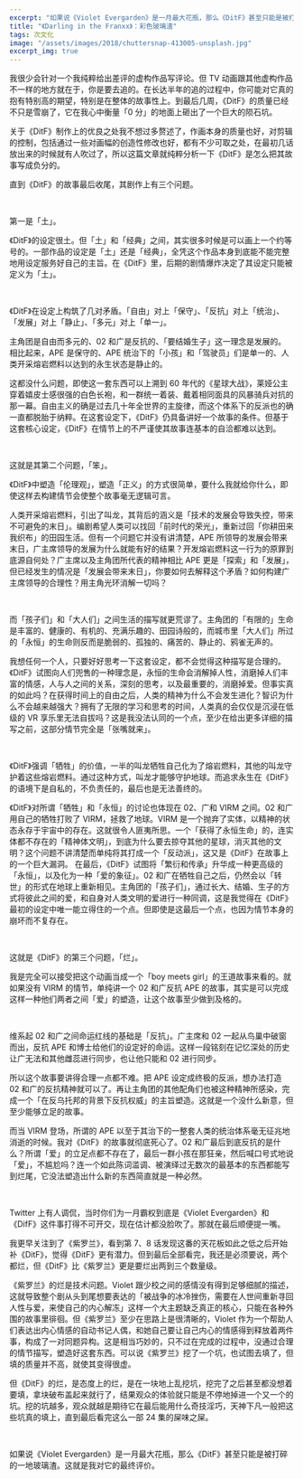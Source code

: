 ```yaml
---
excerpt: "如果说《Violet Evergarden》是一月最大花瓶，那么《DitF》甚至只能是被打碎的一地玻璃渣。"
title: "《Darling in the Franxx》：彩色玻璃渣"
tags: 次文化
image: "/assets/images/2018/chuttersnap-413005-unsplash.jpg"
excerpt_img: true
---
```


我很少会针对一个我纯粹给出差评的虚构作品写评论。但 TV 动画跟其他虚构作品不一样的地方就在于，你是要去追的。在长达半年的追的过程中，你可能对它真的抱有特别高的期望，特别是在整体的故事性上。到最后几周，《DitF》的质量已经不只是雪崩了，它在我心中衡量「0 分」的地面上砸出了一个巨大的陨石坑。

关于《DitF》制作上的优良之处我不想过多赘述了，作画本身的质量也好，对剪辑的控制，包括通过一些对画幅的创造性修改也好，都有不少可取之处，在最初几话放出来的时候就有人吹过了，所以这篇文章就纯粹分析一下《DitF》是怎么把其故事写成负分的。

直到《DitF》的故事最后收尾，其剧作上有三个问题。

<br>

第一是「土」。

《DitF》的设定很土。但「土」和「经典」之间，其实很多时候是可以画上一个约等号的。一部作品的设定是「土」还是「经典」，全凭这个作品本身到底能不能完整地用设定服务好自己的主旨。在《DitF》里，后期的剧情爆炸决定了其设定只能被定义为「土」。

<br>

《DitF》在设定上构筑了几对矛盾。「自由」对上「保守」、「反抗」对上「统治」、「发展」对上「静止」、「多元」对上「单一」。

主角团是自由而多元的、02 和广是反抗的、「要结婚生子」这一理念是发展的。相比起来，APE 是保守的、APE 统治下的「小孩」和「驾驶员」们是单一的、人类开采熔岩燃料以达到的永生状态是静止的。

这都没什么问题，即使这一套东西可以上溯到 60 年代的《星球大战》，莱娅公主穿着嬉皮士感很强的白色长袍，和一群统一着装、戴着相同面具的风暴骑兵对抗的那一幕。自由主义的确是过去几十年全世界的主旋律，而这个体系下的反派也的确一直都脱胎于纳粹。在这套设定下，《DitF》仍具备讲好一个故事的条件。但基于这套核心设定，《DitF》在情节上的不严谨使其故事连基本的自洽都难以达到。

<br>

这就是其第二个问题，「笨」。

《DitF》中塑造「伦理观」，塑造「正义」的方式很简单，要什么我就给你什么，即使这样去构建情节会使整个故事毫无逻辑可言。

人类开采熔岩燃料，引出了叫龙，其背后的涵义是「技术的发展会导致失控，带来不可避免的末日」。编剧希望人类可以找回「前时代的荣光」，重新过回「你耕田来我织布」的田园生活。但有一个问题它并没有讲清楚，APE 所领导的发展会带来末日，广主席领导的发展为什么就能有好的结果？开发熔岩燃料这一行为的原罪到底源自何处？广主席以及主角团所代表的精神相比 APE 更是「探索」和「发展」，但已经发生的情况是「发展会带来末日」，你要如何去解释这个矛盾？如何构建广主席领导的合理性？用主角光环消解一切吗？

<br>

而「孩子们」和「大人们」之间生活的描写就更荒谬了。主角团的「有限的」生命是丰富的、健康的、有机的、充满乐趣的、田园诗般的，而城市里「大人们」所过的「永恒」的生命则反而是脆弱的、孤独的、痛苦的、静止的、鸦雀无声的。

我想任何一个人，只要好好思考一下这套设定，都不会觉得这种描写是合理的。《DitF》试图向人们兜售的一种理念是，永恒的生命会消解掉人性，消磨掉人们丰富的情感，人与人之间的关系，深刻的思考，以及最重要的，消磨掉爱。但事实真的如此吗？在获得时间上的自由之后，人类的精神为什么不会发生进化？智识为什么不会越来越强大？拥有了无限的学习和思考的时间，人类真的会仅仅是沉浸在低级的 VR 享乐里无法自拔吗？这是我没法认同的一个点，至少在给出更多详细的描写之前，这部分情节完全是「张嘴就来」。

<br>

《DitF》强调「牺牲」的价值，一半的叫龙牺牲自己化为了熔岩燃料，其他的叫龙守护着这些熔岩燃料。通过这种方式，叫龙才能够守护地球。而追求永生在《DitF》的语境下是自私的，不负责任的，最后也是无法善终的。

《DitF》对所谓「牺牲」和「永恒」的讨论也体现在 02、广和 VIRM 之间。02 和广用自己的牺牲打败了 VIRM，拯救了地球。VIRM 是一个抛弃了实体，以精神的状态永存于宇宙中的存在。这就很令人匪夷所思。一个「获得了永恒生命」的，连实体都不存在的「精神体文明」，到底为什么要去掠夺其他的星球，消灭其他的文明？这个问题不讲清楚而单纯将其打成一个「反动派」，这又是《DitF》在故事上的一个巨大漏洞。
在最后，《DitF》试图将「繁衍和传承」升华成一种更高级的「永恒」，以及化为一种「爱的象征」。02 和广在牺牲自己之后，仍然会以「转世」的形式在地球上重新相见。主角团的「孩子们」，通过长大、结婚、生子的方式将彼此之间的爱，和自身对人类文明的爱进行一种同调，这是我觉得在《DitF》最初的设定中唯一能立得住的一个点。但即使是这最后一个点，也因为情节本身的崩坏而不复存在。

<br>

这就是《DitF》的第三个问题，「烂」。

我是完全可以接受把这个动画当成一个「boy meets girl」的王道故事来看的。就如果没有 VIRM 的情节，单纯讲一个 02 和广反抗 APE 的故事，其实是可以完成这样一种他们两者之间「爱」的塑造，让这个故事至少做到及格的。

<br>

维系起 02 和广之间命运红线的基础是「反抗」。广主席和 02 一起从鸟巢中破窗而出，反抗 APE 和博士给他们的设定好的命运。这样一段铭刻在记忆深处的历史让广无法和其他雌蕊进行同步，也让他只能和  02 进行同步。

所以这个故事要讲得合理一点都不难。把 APE 设定成终极的反派，想办法打造 02 和广的反抗精神就可以了。再让主角团的其他配角们也被这种精神所感染，完成一个「在反乌托邦的背景下反抗权威」的主旨塑造。这就是一个没什么新意，但至少能够立足的故事。

而当 VIRM 登场，所谓的 APE 以至于其治下的一整套人类的统治体系毫无征兆地消逝的时候。我对《DitF》的故事就彻底死心了。02 和广最后到底反抗的是什么？所谓「爱」的立足点都不存在了，最后一群小孩在那狂亲，然后喊口号式地说「爱」，不尴尬吗？连一个如此陈词滥调、被演绎过无数次的最基本的东西都能写到烂尾，它没法塑造出什么新的东西简直就是一种必然。

<br>

Twitter 上有人调侃，当时你们为一月霸权到底是《Violet Evergarden》和《DifF》这件事打得不可开交，现在估计都没脸吹了。那就在最后顺便提一嘴。

我更早关注到了《紫罗兰》，看到第 7、8 话发现这番的天花板如此之低之后开始补《DitF》，觉得《DitF》更有潜力。但到最后全部看完，我还是必须要说，两个都烂，但《DitF》比《紫罗兰》更是要烂出两到三个数量级。

《紫罗兰》的烂是技术问题。Violet 跟少校之间的感情没有得到足够细腻的描述，这就导致整个剧从头到尾想要表达的「被战争的冰冷挫伤，需要在人世间重新寻回人性与爱，来使自己的内心解冻」这样一个大主题缺乏真正的核心，只能在各种外围的故事里徘徊。但《紫罗兰》至少在思路上是很清晰的，Violet 作为一个帮助人们表达出内心情感的自动书记人偶，和她自己要让自己内心的情感得到释放着两件事，构成了一对同题异构。这是相当巧妙的，只不过在完成的过程中，没通过合理的情节描写，塑造好这套东西。可以说《紫罗兰》挖了一个坑，也试图去填了，但填的质量并不高，就使其变得很虚。

但《DitF》的烂，是态度上的烂，是在一块地上乱挖坑，挖完了之后甚至都没想着要填，拿块破布盖起来就行了，结果观众的体验就只能是不停地掉进一个又一个的坑。挖的坑越多，观众就越是期待它在最后能用什么奇技淫巧，天神下凡一般把这些坑真的填上，直到最后看完这么一部 24 集的屎味之屎。

<br>

如果说《Violet Evergarden》是一月最大花瓶，那么《DitF》甚至只能是被打碎的一地玻璃渣。这就是我对它的最终评价。